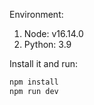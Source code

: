 Environment:
1. Node: v16.14.0
2. Python: 3.9

Install it and run:

```sh
npm install
npm run dev
```